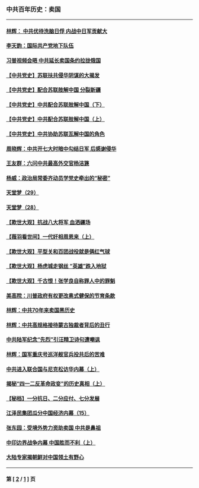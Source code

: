 ### 中共百年历史：卖国
---
#### [林辉： 中共优待洗脑日俘 内战中日军贡献大](../../pages/nf1176117/n13624644.md?12130430) 
#### [李天韵：国际共产党地下队伍](../../pages/nf1176117/n13611808.md?12130430) 
#### [习普视频会晤 中共延长卖国条约拉拢俄国](../../pages/nf1176117/n13060971.md?12130430) 
#### [【中共党史】苏联扶共侵华阴谋的大揭发](../../pages/nf1176117/n13056050.md?12130430) 
#### [【中共党史】配合苏联肢解中国 分裂新疆](../../pages/nf1176117/n13040700.md?12130430) 
#### [【中共党史】中共配合苏联肢解中国（下）](../../pages/nf1176117/n13035660.md?12130430) 
#### [【中共党史】中共配合苏联肢解中国（上）](../../pages/nf1176117/n13030262.md?12130430) 
#### [【中共党史】中共协助苏联瓦解中国的角色](../../pages/nf1176117/n13018109.md?12130430) 
#### [周晓辉：中共开七大时暗中勾结日军 后感谢侵华](../../pages/nf1176117/n12921960.md?12130430) 
#### [王友群：六问中共最高外交官杨洁篪](../../pages/nf1176117/n12836495.md?12130430) 
#### [杨威：政治局常委齐动员学党史牵出的“秘密”](../../pages/nf1176117/n12764642.md?12130430) 
#### [天堂梦（29）](../../pages/nf1176117/n12408465.md?12130430) 
#### [天堂梦（28）](../../pages/nf1176117/n12408309.md?12130430) 
#### [【欺世大观】抗战八大将军 血洒疆场](../../pages/nf1176117/n12357044.md?12130430) 
#### [【薇羽看世间】一代奸相周恩来（上）](../../pages/nf1176117/n12401109.md?12130430) 
#### [【欺世大观】平型关和百团战役就是俩红气球](../../pages/nf1176117/n12359157.md?12130430) 
#### [【欺世大观】杨虎城走钢丝 “英雄”跌入地狱](../../pages/nf1176117/n12358840.md?12130430) 
#### [【欺世大观】千古恨！张学良自称罪人中的罪魁](../../pages/nf1176117/n12358629.md?12130430) 
#### [美高院：川普政府有权更改奥式健保的节育条款](../../pages/nf1176117/n12242171.md?12130430) 
#### [林辉：中共70年来卖国黑历史](../../pages/nf1176117/n11552181.md?12130430) 
#### [林辉：中共高规格接待蒙古独裁者背后的丑行](../../pages/nf1176117/n11225005.md?12130430) 
#### [中共陆军纪念“先烈”引汪精卫诗句遭嘲讽](../../pages/nf1176117/n11153345.md?12130430) 
#### [林辉：国军重庆号巡洋舰官兵投共后的苦难](../../pages/nf1176117/n10997801.md?12130430) 
#### [中共进入联合国与尼克松访华内幕（上）](../../pages/nf1176117/n10138788.md?12130430) 
#### [揭秘“四一二反革命政变”的历史真相（上）](../../pages/nf1176117/n9996650.md?12130430) 
#### [【秘档】一分抗日、二分应付、七分发展](../../pages/nf1176117/n9331484.md?12130430) 
#### [江泽民集团瓜分中国经济内幕（15）](../../pages/nf1176117/n9268584.md?12130430) 
#### [张东园：受境外势力资助卖国 中共是鼻祖](../../pages/nf1176117/n9272480.md?12130430) 
#### [中印边界战争内幕 中国胜而不利（上）](../../pages/nf1176117/n9252458.md?12130430) 
#### [大陆专家揭朝鲜对中国领土有野心](../../pages/nf1176117/n9074056.md?12130430) 

---
#### 第 [ [2](./2.md?12130430) / [1](./1.md?12130430) ] 页
